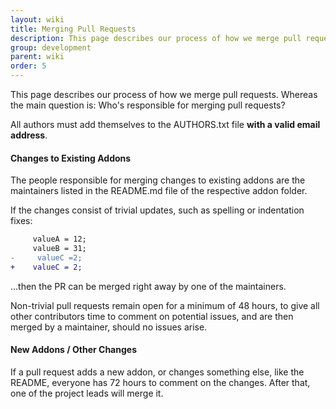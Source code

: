 ```yaml
---
layout: wiki
title: Merging Pull Requests
description: This page describes our process of how we merge pull requests.
group: development
parent: wiki
order: 5
---
```


This page describes our process of how we merge pull requests. Whereas the main question is: Who's responsible for merging pull requests?

All authors must add themselves to the AUTHORS.txt file **with a valid email address**.


#### Changes to Existing Addons

The people responsible for merging changes to existing addons are the maintainers listed in the README.md file of the respective addon folder.

If the changes consist of trivial updates, such as spelling or indentation fixes:

```diff
     valueA = 12;
     valueB = 31;
-     valueC =2;
+    valueC = 2;
```

...then the PR can be merged right away by one of the maintainers.

Non-trivial pull requests remain open for a minimum of 48 hours, to give all other contributors time to comment on potential issues, and are then merged by a maintainer, should no issues arise.


#### New Addons / Other Changes
If a pull request adds a new addon, or changes something else, like the README, everyone has 72 hours to comment on the changes. After that, one of the project leads will merge it.
